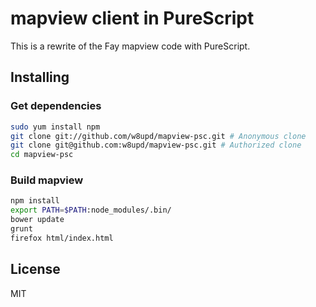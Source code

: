 # mapview client in PureScript

This is a rewrite of the Fay mapview code with PureScript.

## Installing

### Get dependencies

```bash
sudo yum install npm
git clone git://github.com/w8upd/mapview-psc.git # Anonymous clone
git clone git@github.com:w8upd/mapview-psc.git # Authorized clone
cd mapview-psc
```

### Build mapview

```bash
npm install
export PATH=$PATH:node_modules/.bin/
bower update
grunt
firefox html/index.html
```

## License

MIT
